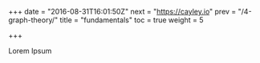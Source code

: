 +++
date = "2016-08-31T16:01:50Z"
next = "https://cayley.io"
prev = "/4-graph-theory/"
title = "fundamentals"
toc = true
weight = 5

+++

Lorem Ipsum
